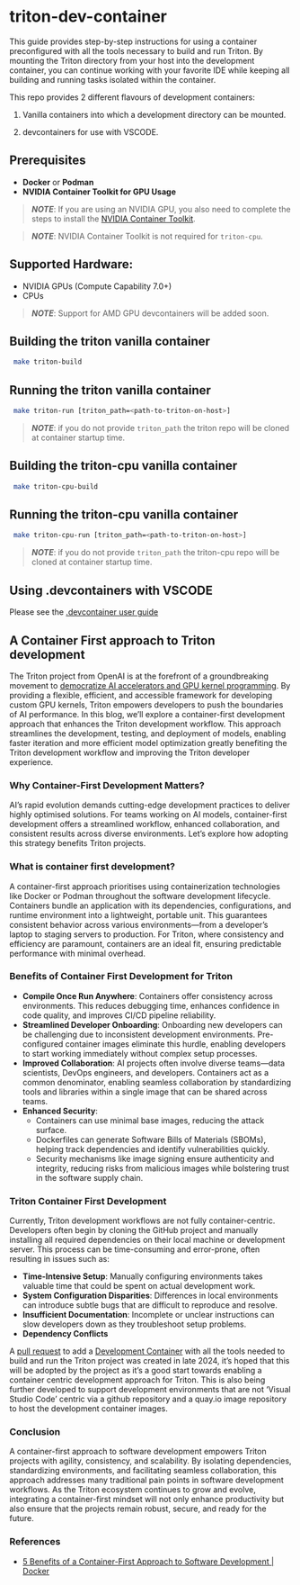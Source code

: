 # triton-dev-container

This guide provides step-by-step instructions for using a container
preconfigured with all the tools necessary to build and run Triton.
By mounting the Triton directory from your host into the development
container, you can continue working with your favorite IDE while keeping
all building and running tasks isolated within the container.

This repo provides 2 different flavours of development containers:

1. Vanilla containers into which a development directory can be mounted.

1. devcontainers for use with VSCODE.

## Prerequisites

- **Docker** or **Podman**
- **NVIDIA Container Toolkit for GPU Usage**

> **_NOTE_**: If you are using an NVIDIA GPU, you also need to complete the steps
  to install the [NVIDIA Container Toolkit](https://docs.nvidia.com/datacenter/cloud-native/container-toolkit/latest/install-guide.html).

> **_NOTE_**: NVIDIA Container Toolkit is not required for `triton-cpu`.

## Supported Hardware:
  * NVIDIA GPUs (Compute Capability 7.0+)
  * CPUs

> **_NOTE_**: Support for AMD GPU devcontainers will be added soon.

## Building the triton vanilla container

```sh
 make triton-build
```

## Running the triton vanilla container

```sh
 make triton-run [triton_path=<path-to-triton-on-host>]
```

> **_NOTE_**: if you do not provide `triton_path` the triton repo will be cloned
at container startup time.

## Building the triton-cpu vanilla container

```sh
 make triton-cpu-build
```

## Running the triton-cpu vanilla container

```sh
 make triton-cpu-run [triton_path=<path-to-triton-on-host>]
```

> **_NOTE_**: if you do not provide `triton_path` the triton-cpu repo will be cloned
at container startup time.

## Using .devcontainers with VSCODE

Please see the [.devcontainer user guide](./.devcontainer/devcontainer.md)


## A Container First approach to Triton development

The Triton project from OpenAI is at the forefront of a groundbreaking movement
to [democratize AI accelerators and GPU kernel programming](https://next.redhat.com/2024/11/07/democratizing-ai-accelerators-and-gpu-kernel-programming-using-triton/).
By providing a flexible, efficient, and accessible framework for developing
custom GPU kernels, Triton empowers developers to push the boundaries of AI
performance. In this blog, we’ll explore a container-first development
approach that enhances the Triton development workflow. This approach
streamlines the development, testing, and deployment of models, enabling
faster iteration and more efficient model optimization greatly
benefiting the Triton development workflow and improving the Triton
developer experience.

### Why Container-First Development Matters?

AI’s rapid evolution demands cutting-edge development practices to deliver
highly optimised solutions. For teams working on AI models, container-first
development offers a streamlined workflow, enhanced collaboration, and
consistent results across diverse environments. Let’s explore how adopting
this strategy benefits Triton projects.

### What is container first development?

A container-first approach prioritises using containerization technologies
like Docker or Podman throughout the software development lifecycle.
Containers bundle an application with its dependencies, configurations,
and runtime environment into a lightweight, portable unit. This guarantees
consistent behavior across various environments—from a developer’s laptop
to staging servers to production. For Triton, where consistency and
efficiency are paramount, containers are an ideal fit, ensuring
predictable performance with minimal overhead.

### Benefits of Container First Development for Triton

- **Compile Once Run Anywhere**: Containers offer consistency across
environments. This reduces debugging time, enhances confidence in code
quality, and improves CI/CD pipeline reliability.
- **Streamlined Developer Onboarding**: Onboarding new developers can
be challenging due to inconsistent development environments.
Pre-configured container images eliminate this hurdle, enabling
developers to start working immediately without complex setup
processes.
- **Improved Collaboration**: AI projects often involve diverse
teams—data scientists, DevOps engineers, and developers.
Containers act as a common denominator, enabling seamless
collaboration by standardizing tools and libraries within a
single image that can be shared across teams.
- **Enhanced Security**:
  - Containers can use minimal base images, reducing the attack surface.
  - Dockerfiles can generate Software Bills of Materials (SBOMs), helping
    track dependencies and identify vulnerabilities quickly.
  - Security mechanisms like image signing ensure authenticity and
    integrity, reducing risks from malicious images while bolstering trust
    in the software supply chain.

### Triton Container First Development

Currently, Triton development workflows are not fully container-centric.
Developers often begin by cloning the GitHub project and manually
installing all required dependencies on their local machine or
development server. This process can be time-consuming and error-prone,
often resulting in issues such as:

- **Time-Intensive Setup**: Manually configuring environments takes valuable
  time that could be spent on actual development work.
- **System Configuration Disparities**: Differences in local environments can
  introduce subtle bugs that are difficult to reproduce and resolve.
- **Insufficient Documentation**: Incomplete or unclear instructions can slow
  developers down as they troubleshoot setup problems.
- **Dependency Conflicts**

A [pull request](https://github.com/triton-lang/triton/pull/5143) to add a
[Development Container](https://containers.dev/) with all the tools needed to
build and run the Triton project was created in late 2024, it’s hoped that this
will be adopted by the project as it’s a good start towards enabling a
container centric development approach for Triton. This is also being further
developed to support development environments that are not ‘Visual Studio Code’
centric via a github repository and a quay.io image repository to host the
development container images.

### Conclusion

A container-first approach to software development empowers Triton projects with
agility, consistency, and scalability. By isolating dependencies, standardizing
environments, and facilitating seamless collaboration, this approach addresses
many traditional pain points in software development workflows. As the Triton
ecosystem continues to grow and evolve, integrating a container-first mindset
will not only enhance productivity but also ensure that the projects remain
robust, secure, and ready for the future.

### References

- [5 Benefits of a Container-First Approach to Software Development | Docker](https://www.docker.com/blog/5-benefits-of-a-container-first-approach-to-software-development/)
